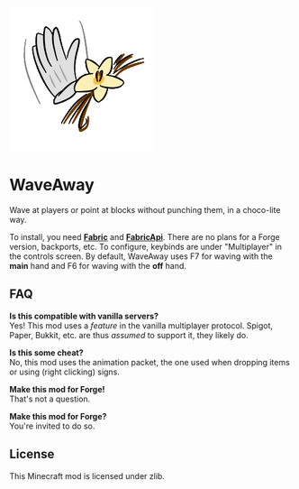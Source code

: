 ![WaveAway Mod Icon](src/main/resources/assets/waveaway/icon.png)
# WaveAway

Wave at players or point at blocks without punching them, in a choco-lite way.

To install, you need **[Fabric][1]** and **[FabricApi][2]**. There are no plans for a Forge version, backports, etc. To configure, keybinds are under "Multiplayer" in the controls screen. By default, WaveAway uses F7 for waving with the **main** hand and F6 for waving with the **off** hand.

## FAQ

**Is this compatible with vanilla servers?** \
Yes! This mod uses a *feature* in the vanilla multiplayer protocol. Spigot, Paper, Bukkit, etc. are thus *assumed* to support it, they likely do.

**Is this some cheat?** \
No, this mod uses the animation packet, the one used when dropping items or using (right clicking) signs.

**Make this mod for Forge!** \
That's not a question.

**Make this mod for Forge?** \
You're invited to do so.

## License

This Minecraft mod is licensed under zlib.

[1]: https://fabricmc.net/
[2]: https://www.curseforge.com/minecraft/mc-mods/fabric-api
